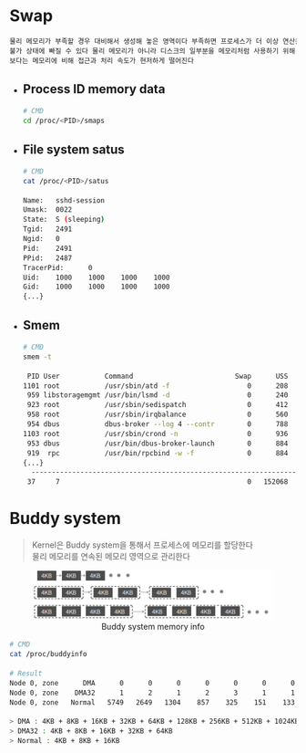 # Swap
```md
물리 메모리가 부족할 경우 대비해서 생성해 놓은 영역이다 부족하면 프로세스가 더 이상 연산을 위한 공간을 확보할 수 없기 때문에 시스템이 응답
불가 상태에 빠질 수 있다 물리 메모리가 아니라 디스크의 일부분을 메모리처럼 사용하기 위해 생성한 공간이기 때문에 메모리가 부족할 때 사용하기
보다는 메모리에 비해 접근과 처리 속도가 현저하게 떨어진다
```

* ## Process ID memory data
  ```bash
  # CMD
  cd /proc/<PID>/smaps
  ```

* ## File system satus
  ```bash
  # CMD
  cat /proc/<PID>/satus

  Name:   sshd-session
  Umask:  0022
  State:  S (sleeping)
  Tgid:   2491
  Ngid:   0
  Pid:    2491
  PPid:   2487
  TracerPid:      0
  Uid:    1000    1000    1000    1000
  Gid:    1000    1000    1000    1000
  {...}
  ```

* ## Smem
  ```bash
  # CMD
  smem -t

   PID User           Command                         Swap      USS      PSS      RSS
  1101 root           /usr/sbin/atd -f                   0      208      279     2524
   959 libstoragemgmt /usr/bin/lsmd -d                   0      240      286     1900
   923 root           /usr/sbin/sedispatch               0      412      589     3400
   958 root           /usr/sbin/irqbalance               0      560      807     4584
   954 dbus           dbus-broker --log 4 --contr        0      788      852     2936
  1103 root           /usr/sbin/crond -n                 0      936     1033     3676
   953 dbus           /usr/bin/dbus-broker-launch        0      884     1187     4796
   919  rpc           /usr/bin/rpcbind -w -f             0      884     1217      574
  {...}
    ----------------------------------------------------------------------------------
   37     7                                              0   152068   189116   399188
  ```

# Buddy system
> Kernel은 Buddy system을 통해서 프로세스에 메모리를 할당한다  
> 물리 메모리를 연속된 메모리 영역으로 관리한다

<figure align="center">
  <img src="./img/Buddy-system.png" alt="" width=600>
  <figcaption align="center">Buddy system memory info</figcaption>
</figure>

```bash
# CMD
cat /proc/buddyinfo

# Result
Node 0, zone      DMA      0      0      0      0      0      0      0      0      0      1      3
Node 0, zone    DMA32      1      2      1      2      3      1      1      1      3      2    679
Node 0, zone   Normal   5749   2649   1304    857    325    151    133     70     36     53    906

> DMA : 4KB + 8KB + 16KB + 32KB + 64KB + 128KB + 256KB + 512KB + 1024KB + 2048KB
> DMA32 : 4KB + 8KB + 16KB + 32KB + 64KB
> Normal : 4KB + 8KB + 16KB
```

